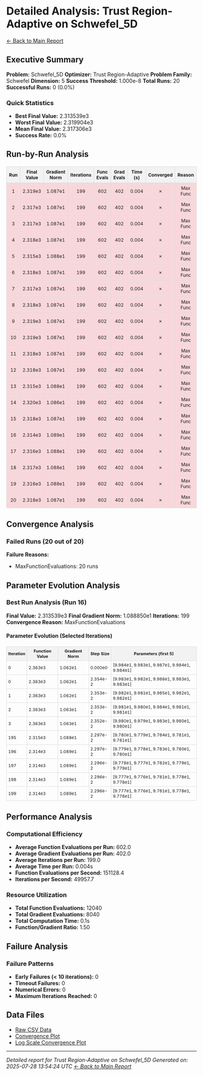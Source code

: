# Detailed Analysis: Trust Region-Adaptive on Schwefel_5D
[← Back to Main Report](benchmark_report.md)
## Executive Summary
**Problem:** Schwefel_5D
**Optimizer:** Trust Region-Adaptive
**Problem Family:** Schwefel
**Dimension:** 5
**Success Threshold:** 1.000e-8
**Total Runs:** 20
**Successful Runs:** 0 (0.0%)

### Quick Statistics
* **Best Final Value:** 2.313539e3
* **Worst Final Value:** 2.319904e3
* **Mean Final Value:** 2.317306e3
* **Success Rate:** 0.0%


## Run-by-Run Analysis
<table style="border-collapse: collapse; width: 100%; margin: 20px 0; font-size: 12px;">
<tr style="background-color: #f2f2f2;">
<th style="border: 1px solid #ddd; padding: 6px; text-align: center;">Run</th>
<th style="border: 1px solid #ddd; padding: 6px; text-align: center;">Final Value</th>
<th style="border: 1px solid #ddd; padding: 6px; text-align: center;">Gradient Norm</th>
<th style="border: 1px solid #ddd; padding: 6px; text-align: center;">Iterations</th>
<th style="border: 1px solid #ddd; padding: 6px; text-align: center;">Func Evals</th>
<th style="border: 1px solid #ddd; padding: 6px; text-align: center;">Grad Evals</th>
<th style="border: 1px solid #ddd; padding: 6px; text-align: center;">Time (s)</th>
<th style="border: 1px solid #ddd; padding: 6px; text-align: center;">Converged</th>
<th style="border: 1px solid #ddd; padding: 6px; text-align: center;">Reason</th>
</tr>
<tr style="background-color: #f8d7da;">
<td style="border: 1px solid #ddd; padding: 6px; text-align: center;">1</td>
<td style="border: 1px solid #ddd; padding: 6px; text-align: center;">2.319e3</td>
<td style="border: 1px solid #ddd; padding: 6px; text-align: center;">1.087e1</td>
<td style="border: 1px solid #ddd; padding: 6px; text-align: center;">199</td>
<td style="border: 1px solid #ddd; padding: 6px; text-align: center;">602</td>
<td style="border: 1px solid #ddd; padding: 6px; text-align: center;">402</td>
<td style="border: 1px solid #ddd; padding: 6px; text-align: center;">0.004</td>
<td style="border: 1px solid #ddd; padding: 6px; text-align: center;">✗</td>
<td style="border: 1px solid #ddd; padding: 6px; text-align: center;">Max Func</td>
</tr>
<tr style="background-color: #f8d7da;">
<td style="border: 1px solid #ddd; padding: 6px; text-align: center;">2</td>
<td style="border: 1px solid #ddd; padding: 6px; text-align: center;">2.317e3</td>
<td style="border: 1px solid #ddd; padding: 6px; text-align: center;">1.087e1</td>
<td style="border: 1px solid #ddd; padding: 6px; text-align: center;">199</td>
<td style="border: 1px solid #ddd; padding: 6px; text-align: center;">602</td>
<td style="border: 1px solid #ddd; padding: 6px; text-align: center;">402</td>
<td style="border: 1px solid #ddd; padding: 6px; text-align: center;">0.004</td>
<td style="border: 1px solid #ddd; padding: 6px; text-align: center;">✗</td>
<td style="border: 1px solid #ddd; padding: 6px; text-align: center;">Max Func</td>
</tr>
<tr style="background-color: #f8d7da;">
<td style="border: 1px solid #ddd; padding: 6px; text-align: center;">3</td>
<td style="border: 1px solid #ddd; padding: 6px; text-align: center;">2.317e3</td>
<td style="border: 1px solid #ddd; padding: 6px; text-align: center;">1.087e1</td>
<td style="border: 1px solid #ddd; padding: 6px; text-align: center;">199</td>
<td style="border: 1px solid #ddd; padding: 6px; text-align: center;">602</td>
<td style="border: 1px solid #ddd; padding: 6px; text-align: center;">402</td>
<td style="border: 1px solid #ddd; padding: 6px; text-align: center;">0.004</td>
<td style="border: 1px solid #ddd; padding: 6px; text-align: center;">✗</td>
<td style="border: 1px solid #ddd; padding: 6px; text-align: center;">Max Func</td>
</tr>
<tr style="background-color: #f8d7da;">
<td style="border: 1px solid #ddd; padding: 6px; text-align: center;">4</td>
<td style="border: 1px solid #ddd; padding: 6px; text-align: center;">2.318e3</td>
<td style="border: 1px solid #ddd; padding: 6px; text-align: center;">1.087e1</td>
<td style="border: 1px solid #ddd; padding: 6px; text-align: center;">199</td>
<td style="border: 1px solid #ddd; padding: 6px; text-align: center;">602</td>
<td style="border: 1px solid #ddd; padding: 6px; text-align: center;">402</td>
<td style="border: 1px solid #ddd; padding: 6px; text-align: center;">0.004</td>
<td style="border: 1px solid #ddd; padding: 6px; text-align: center;">✗</td>
<td style="border: 1px solid #ddd; padding: 6px; text-align: center;">Max Func</td>
</tr>
<tr style="background-color: #f8d7da;">
<td style="border: 1px solid #ddd; padding: 6px; text-align: center;">5</td>
<td style="border: 1px solid #ddd; padding: 6px; text-align: center;">2.315e3</td>
<td style="border: 1px solid #ddd; padding: 6px; text-align: center;">1.088e1</td>
<td style="border: 1px solid #ddd; padding: 6px; text-align: center;">199</td>
<td style="border: 1px solid #ddd; padding: 6px; text-align: center;">602</td>
<td style="border: 1px solid #ddd; padding: 6px; text-align: center;">402</td>
<td style="border: 1px solid #ddd; padding: 6px; text-align: center;">0.004</td>
<td style="border: 1px solid #ddd; padding: 6px; text-align: center;">✗</td>
<td style="border: 1px solid #ddd; padding: 6px; text-align: center;">Max Func</td>
</tr>
<tr style="background-color: #f8d7da;">
<td style="border: 1px solid #ddd; padding: 6px; text-align: center;">6</td>
<td style="border: 1px solid #ddd; padding: 6px; text-align: center;">2.318e3</td>
<td style="border: 1px solid #ddd; padding: 6px; text-align: center;">1.087e1</td>
<td style="border: 1px solid #ddd; padding: 6px; text-align: center;">199</td>
<td style="border: 1px solid #ddd; padding: 6px; text-align: center;">602</td>
<td style="border: 1px solid #ddd; padding: 6px; text-align: center;">402</td>
<td style="border: 1px solid #ddd; padding: 6px; text-align: center;">0.004</td>
<td style="border: 1px solid #ddd; padding: 6px; text-align: center;">✗</td>
<td style="border: 1px solid #ddd; padding: 6px; text-align: center;">Max Func</td>
</tr>
<tr style="background-color: #f8d7da;">
<td style="border: 1px solid #ddd; padding: 6px; text-align: center;">7</td>
<td style="border: 1px solid #ddd; padding: 6px; text-align: center;">2.317e3</td>
<td style="border: 1px solid #ddd; padding: 6px; text-align: center;">1.087e1</td>
<td style="border: 1px solid #ddd; padding: 6px; text-align: center;">199</td>
<td style="border: 1px solid #ddd; padding: 6px; text-align: center;">602</td>
<td style="border: 1px solid #ddd; padding: 6px; text-align: center;">402</td>
<td style="border: 1px solid #ddd; padding: 6px; text-align: center;">0.004</td>
<td style="border: 1px solid #ddd; padding: 6px; text-align: center;">✗</td>
<td style="border: 1px solid #ddd; padding: 6px; text-align: center;">Max Func</td>
</tr>
<tr style="background-color: #f8d7da;">
<td style="border: 1px solid #ddd; padding: 6px; text-align: center;">8</td>
<td style="border: 1px solid #ddd; padding: 6px; text-align: center;">2.318e3</td>
<td style="border: 1px solid #ddd; padding: 6px; text-align: center;">1.087e1</td>
<td style="border: 1px solid #ddd; padding: 6px; text-align: center;">199</td>
<td style="border: 1px solid #ddd; padding: 6px; text-align: center;">602</td>
<td style="border: 1px solid #ddd; padding: 6px; text-align: center;">402</td>
<td style="border: 1px solid #ddd; padding: 6px; text-align: center;">0.004</td>
<td style="border: 1px solid #ddd; padding: 6px; text-align: center;">✗</td>
<td style="border: 1px solid #ddd; padding: 6px; text-align: center;">Max Func</td>
</tr>
<tr style="background-color: #f8d7da;">
<td style="border: 1px solid #ddd; padding: 6px; text-align: center;">9</td>
<td style="border: 1px solid #ddd; padding: 6px; text-align: center;">2.319e3</td>
<td style="border: 1px solid #ddd; padding: 6px; text-align: center;">1.087e1</td>
<td style="border: 1px solid #ddd; padding: 6px; text-align: center;">199</td>
<td style="border: 1px solid #ddd; padding: 6px; text-align: center;">602</td>
<td style="border: 1px solid #ddd; padding: 6px; text-align: center;">402</td>
<td style="border: 1px solid #ddd; padding: 6px; text-align: center;">0.004</td>
<td style="border: 1px solid #ddd; padding: 6px; text-align: center;">✗</td>
<td style="border: 1px solid #ddd; padding: 6px; text-align: center;">Max Func</td>
</tr>
<tr style="background-color: #f8d7da;">
<td style="border: 1px solid #ddd; padding: 6px; text-align: center;">10</td>
<td style="border: 1px solid #ddd; padding: 6px; text-align: center;">2.319e3</td>
<td style="border: 1px solid #ddd; padding: 6px; text-align: center;">1.087e1</td>
<td style="border: 1px solid #ddd; padding: 6px; text-align: center;">199</td>
<td style="border: 1px solid #ddd; padding: 6px; text-align: center;">602</td>
<td style="border: 1px solid #ddd; padding: 6px; text-align: center;">402</td>
<td style="border: 1px solid #ddd; padding: 6px; text-align: center;">0.004</td>
<td style="border: 1px solid #ddd; padding: 6px; text-align: center;">✗</td>
<td style="border: 1px solid #ddd; padding: 6px; text-align: center;">Max Func</td>
</tr>
<tr style="background-color: #f8d7da;">
<td style="border: 1px solid #ddd; padding: 6px; text-align: center;">11</td>
<td style="border: 1px solid #ddd; padding: 6px; text-align: center;">2.318e3</td>
<td style="border: 1px solid #ddd; padding: 6px; text-align: center;">1.087e1</td>
<td style="border: 1px solid #ddd; padding: 6px; text-align: center;">199</td>
<td style="border: 1px solid #ddd; padding: 6px; text-align: center;">602</td>
<td style="border: 1px solid #ddd; padding: 6px; text-align: center;">402</td>
<td style="border: 1px solid #ddd; padding: 6px; text-align: center;">0.004</td>
<td style="border: 1px solid #ddd; padding: 6px; text-align: center;">✗</td>
<td style="border: 1px solid #ddd; padding: 6px; text-align: center;">Max Func</td>
</tr>
<tr style="background-color: #f8d7da;">
<td style="border: 1px solid #ddd; padding: 6px; text-align: center;">12</td>
<td style="border: 1px solid #ddd; padding: 6px; text-align: center;">2.318e3</td>
<td style="border: 1px solid #ddd; padding: 6px; text-align: center;">1.087e1</td>
<td style="border: 1px solid #ddd; padding: 6px; text-align: center;">199</td>
<td style="border: 1px solid #ddd; padding: 6px; text-align: center;">602</td>
<td style="border: 1px solid #ddd; padding: 6px; text-align: center;">402</td>
<td style="border: 1px solid #ddd; padding: 6px; text-align: center;">0.004</td>
<td style="border: 1px solid #ddd; padding: 6px; text-align: center;">✗</td>
<td style="border: 1px solid #ddd; padding: 6px; text-align: center;">Max Func</td>
</tr>
<tr style="background-color: #f8d7da;">
<td style="border: 1px solid #ddd; padding: 6px; text-align: center;">13</td>
<td style="border: 1px solid #ddd; padding: 6px; text-align: center;">2.315e3</td>
<td style="border: 1px solid #ddd; padding: 6px; text-align: center;">1.088e1</td>
<td style="border: 1px solid #ddd; padding: 6px; text-align: center;">199</td>
<td style="border: 1px solid #ddd; padding: 6px; text-align: center;">602</td>
<td style="border: 1px solid #ddd; padding: 6px; text-align: center;">402</td>
<td style="border: 1px solid #ddd; padding: 6px; text-align: center;">0.004</td>
<td style="border: 1px solid #ddd; padding: 6px; text-align: center;">✗</td>
<td style="border: 1px solid #ddd; padding: 6px; text-align: center;">Max Func</td>
</tr>
<tr style="background-color: #f8d7da;">
<td style="border: 1px solid #ddd; padding: 6px; text-align: center;">14</td>
<td style="border: 1px solid #ddd; padding: 6px; text-align: center;">2.320e3</td>
<td style="border: 1px solid #ddd; padding: 6px; text-align: center;">1.086e1</td>
<td style="border: 1px solid #ddd; padding: 6px; text-align: center;">199</td>
<td style="border: 1px solid #ddd; padding: 6px; text-align: center;">602</td>
<td style="border: 1px solid #ddd; padding: 6px; text-align: center;">402</td>
<td style="border: 1px solid #ddd; padding: 6px; text-align: center;">0.004</td>
<td style="border: 1px solid #ddd; padding: 6px; text-align: center;">✗</td>
<td style="border: 1px solid #ddd; padding: 6px; text-align: center;">Max Func</td>
</tr>
<tr style="background-color: #f8d7da;">
<td style="border: 1px solid #ddd; padding: 6px; text-align: center;">15</td>
<td style="border: 1px solid #ddd; padding: 6px; text-align: center;">2.318e3</td>
<td style="border: 1px solid #ddd; padding: 6px; text-align: center;">1.087e1</td>
<td style="border: 1px solid #ddd; padding: 6px; text-align: center;">199</td>
<td style="border: 1px solid #ddd; padding: 6px; text-align: center;">602</td>
<td style="border: 1px solid #ddd; padding: 6px; text-align: center;">402</td>
<td style="border: 1px solid #ddd; padding: 6px; text-align: center;">0.004</td>
<td style="border: 1px solid #ddd; padding: 6px; text-align: center;">✗</td>
<td style="border: 1px solid #ddd; padding: 6px; text-align: center;">Max Func</td>
</tr>
<tr style="background-color: #f8d7da;">
<td style="border: 1px solid #ddd; padding: 6px; text-align: center;">16</td>
<td style="border: 1px solid #ddd; padding: 6px; text-align: center;">2.314e3</td>
<td style="border: 1px solid #ddd; padding: 6px; text-align: center;">1.089e1</td>
<td style="border: 1px solid #ddd; padding: 6px; text-align: center;">199</td>
<td style="border: 1px solid #ddd; padding: 6px; text-align: center;">602</td>
<td style="border: 1px solid #ddd; padding: 6px; text-align: center;">402</td>
<td style="border: 1px solid #ddd; padding: 6px; text-align: center;">0.004</td>
<td style="border: 1px solid #ddd; padding: 6px; text-align: center;">✗</td>
<td style="border: 1px solid #ddd; padding: 6px; text-align: center;">Max Func</td>
</tr>
<tr style="background-color: #f8d7da;">
<td style="border: 1px solid #ddd; padding: 6px; text-align: center;">17</td>
<td style="border: 1px solid #ddd; padding: 6px; text-align: center;">2.316e3</td>
<td style="border: 1px solid #ddd; padding: 6px; text-align: center;">1.088e1</td>
<td style="border: 1px solid #ddd; padding: 6px; text-align: center;">199</td>
<td style="border: 1px solid #ddd; padding: 6px; text-align: center;">602</td>
<td style="border: 1px solid #ddd; padding: 6px; text-align: center;">402</td>
<td style="border: 1px solid #ddd; padding: 6px; text-align: center;">0.004</td>
<td style="border: 1px solid #ddd; padding: 6px; text-align: center;">✗</td>
<td style="border: 1px solid #ddd; padding: 6px; text-align: center;">Max Func</td>
</tr>
<tr style="background-color: #f8d7da;">
<td style="border: 1px solid #ddd; padding: 6px; text-align: center;">18</td>
<td style="border: 1px solid #ddd; padding: 6px; text-align: center;">2.317e3</td>
<td style="border: 1px solid #ddd; padding: 6px; text-align: center;">1.088e1</td>
<td style="border: 1px solid #ddd; padding: 6px; text-align: center;">199</td>
<td style="border: 1px solid #ddd; padding: 6px; text-align: center;">602</td>
<td style="border: 1px solid #ddd; padding: 6px; text-align: center;">402</td>
<td style="border: 1px solid #ddd; padding: 6px; text-align: center;">0.004</td>
<td style="border: 1px solid #ddd; padding: 6px; text-align: center;">✗</td>
<td style="border: 1px solid #ddd; padding: 6px; text-align: center;">Max Func</td>
</tr>
<tr style="background-color: #f8d7da;">
<td style="border: 1px solid #ddd; padding: 6px; text-align: center;">19</td>
<td style="border: 1px solid #ddd; padding: 6px; text-align: center;">2.316e3</td>
<td style="border: 1px solid #ddd; padding: 6px; text-align: center;">1.088e1</td>
<td style="border: 1px solid #ddd; padding: 6px; text-align: center;">199</td>
<td style="border: 1px solid #ddd; padding: 6px; text-align: center;">602</td>
<td style="border: 1px solid #ddd; padding: 6px; text-align: center;">402</td>
<td style="border: 1px solid #ddd; padding: 6px; text-align: center;">0.004</td>
<td style="border: 1px solid #ddd; padding: 6px; text-align: center;">✗</td>
<td style="border: 1px solid #ddd; padding: 6px; text-align: center;">Max Func</td>
</tr>
<tr style="background-color: #f8d7da;">
<td style="border: 1px solid #ddd; padding: 6px; text-align: center;">20</td>
<td style="border: 1px solid #ddd; padding: 6px; text-align: center;">2.318e3</td>
<td style="border: 1px solid #ddd; padding: 6px; text-align: center;">1.087e1</td>
<td style="border: 1px solid #ddd; padding: 6px; text-align: center;">199</td>
<td style="border: 1px solid #ddd; padding: 6px; text-align: center;">602</td>
<td style="border: 1px solid #ddd; padding: 6px; text-align: center;">402</td>
<td style="border: 1px solid #ddd; padding: 6px; text-align: center;">0.004</td>
<td style="border: 1px solid #ddd; padding: 6px; text-align: center;">✗</td>
<td style="border: 1px solid #ddd; padding: 6px; text-align: center;">Max Func</td>
</tr>
</table>

## Convergence Analysis

### Failed Runs (20 out of 20)

**Failure Reasons:**
- MaxFunctionEvaluations: 20 runs

## Parameter Evolution Analysis

### Best Run Analysis (Run 16)
**Final Value:** 2.313539e3
**Final Gradient Norm:** 1.088850e1
**Iterations:** 199
**Convergence Reason:** MaxFunctionEvaluations

#### Parameter Evolution (Selected Iterations)

<table style="border-collapse: collapse; width: 100%; margin: 20px 0; font-size: 11px;">
<tr style="background-color: #f2f2f2;">
<th style="border: 1px solid #ddd; padding: 4px;">Iteration</th>
<th style="border: 1px solid #ddd; padding: 4px;">Function Value</th>
<th style="border: 1px solid #ddd; padding: 4px;">Gradient Norm</th>
<th style="border: 1px solid #ddd; padding: 4px;">Step Size</th>
<th style="border: 1px solid #ddd; padding: 4px;">Parameters (first 5)</th>
</tr>
<tr><td style="border: 1px solid #ddd; padding: 4px;">0</td><td style="border: 1px solid #ddd; padding: 4px;">2.363e3</td><td style="border: 1px solid #ddd; padding: 4px;">1.062e1</td><td style="border: 1px solid #ddd; padding: 4px;">0.000e0</td><td style="border: 1px solid #ddd; padding: 4px;">[9.984e1, 9.983e1, 9.987e1, 9.984e1, 9.984e1]</td></tr>
<tr><td style="border: 1px solid #ddd; padding: 4px;">0</td><td style="border: 1px solid #ddd; padding: 4px;">2.363e3</td><td style="border: 1px solid #ddd; padding: 4px;">1.062e1</td><td style="border: 1px solid #ddd; padding: 4px;">2.354e-2</td><td style="border: 1px solid #ddd; padding: 4px;">[9.983e1, 9.982e1, 9.986e1, 9.983e1, 9.983e1]</td></tr>
<tr><td style="border: 1px solid #ddd; padding: 4px;">1</td><td style="border: 1px solid #ddd; padding: 4px;">2.363e3</td><td style="border: 1px solid #ddd; padding: 4px;">1.062e1</td><td style="border: 1px solid #ddd; padding: 4px;">2.353e-2</td><td style="border: 1px solid #ddd; padding: 4px;">[9.982e1, 9.981e1, 9.985e1, 9.982e1, 9.982e1]</td></tr>
<tr><td style="border: 1px solid #ddd; padding: 4px;">2</td><td style="border: 1px solid #ddd; padding: 4px;">2.363e3</td><td style="border: 1px solid #ddd; padding: 4px;">1.063e1</td><td style="border: 1px solid #ddd; padding: 4px;">2.353e-2</td><td style="border: 1px solid #ddd; padding: 4px;">[9.981e1, 9.980e1, 9.984e1, 9.981e1, 9.981e1]</td></tr>
<tr><td style="border: 1px solid #ddd; padding: 4px;">3</td><td style="border: 1px solid #ddd; padding: 4px;">2.363e3</td><td style="border: 1px solid #ddd; padding: 4px;">1.063e1</td><td style="border: 1px solid #ddd; padding: 4px;">2.352e-2</td><td style="border: 1px solid #ddd; padding: 4px;">[9.980e1, 9.979e1, 9.983e1, 9.980e1, 9.980e1]</td></tr>
<tr><td style="border: 1px solid #ddd; padding: 4px;">195</td><td style="border: 1px solid #ddd; padding: 4px;">2.315e3</td><td style="border: 1px solid #ddd; padding: 4px;">1.088e1</td><td style="border: 1px solid #ddd; padding: 4px;">2.297e-2</td><td style="border: 1px solid #ddd; padding: 4px;">[9.780e1, 9.779e1, 9.784e1, 9.781e1, 9.781e1]</td></tr>
<tr><td style="border: 1px solid #ddd; padding: 4px;">196</td><td style="border: 1px solid #ddd; padding: 4px;">2.314e3</td><td style="border: 1px solid #ddd; padding: 4px;">1.089e1</td><td style="border: 1px solid #ddd; padding: 4px;">2.297e-2</td><td style="border: 1px solid #ddd; padding: 4px;">[9.779e1, 9.778e1, 9.783e1, 9.780e1, 9.780e1]</td></tr>
<tr><td style="border: 1px solid #ddd; padding: 4px;">197</td><td style="border: 1px solid #ddd; padding: 4px;">2.314e3</td><td style="border: 1px solid #ddd; padding: 4px;">1.089e1</td><td style="border: 1px solid #ddd; padding: 4px;">2.296e-2</td><td style="border: 1px solid #ddd; padding: 4px;">[9.778e1, 9.777e1, 9.782e1, 9.779e1, 9.779e1]</td></tr>
<tr><td style="border: 1px solid #ddd; padding: 4px;">198</td><td style="border: 1px solid #ddd; padding: 4px;">2.314e3</td><td style="border: 1px solid #ddd; padding: 4px;">1.089e1</td><td style="border: 1px solid #ddd; padding: 4px;">2.296e-2</td><td style="border: 1px solid #ddd; padding: 4px;">[9.777e1, 9.776e1, 9.781e1, 9.778e1, 9.778e1]</td></tr>
<tr><td style="border: 1px solid #ddd; padding: 4px;">199</td><td style="border: 1px solid #ddd; padding: 4px;">2.314e3</td><td style="border: 1px solid #ddd; padding: 4px;">1.089e1</td><td style="border: 1px solid #ddd; padding: 4px;">2.296e-2</td><td style="border: 1px solid #ddd; padding: 4px;">[9.777e1, 9.776e1, 9.781e1, 9.778e1, 9.778e1]</td></tr>
</table>

## Performance Analysis

### Computational Efficiency
- **Average Function Evaluations per Run:** 602.0
- **Average Gradient Evaluations per Run:** 402.0
- **Average Iterations per Run:** 199.0
- **Average Time per Run:** 0.004s
- **Function Evaluations per Second:** 151128.4
- **Iterations per Second:** 49957.7
### Resource Utilization
- **Total Function Evaluations:** 12040
- **Total Gradient Evaluations:** 8040
- **Total Computation Time:** 0.1s
- **Function/Gradient Ratio:** 1.50
## Failure Analysis

### Failure Patterns
- **Early Failures (< 10 iterations):** 0
- **Timeout Failures:** 0
- **Numerical Errors:** 0
- **Maximum Iterations Reached:** 0


## Data Files
* [Raw CSV Data](problems/Schwefel_5D_results.csv)
* [Convergence Plot](convergence_Schwefel_5D.png)
* [Log Scale Convergence Plot](convergence_Schwefel_5D_log.png)


---
*Detailed report for Trust Region-Adaptive on Schwefel_5D*
*Generated on: 2025-07-28 13:54:24 UTC*
*[← Back to Main Report](benchmark_report.md)*
